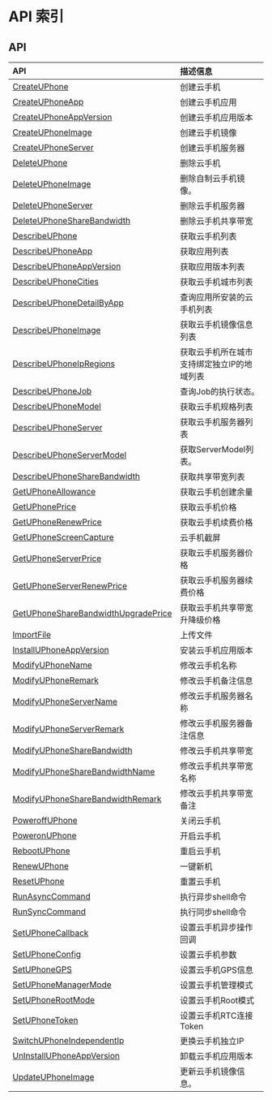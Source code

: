 # API 索引

## API

| API | 描述信息 |
|:---|:---|
|[CreateUPhone](api/uphone-api/create_u_phone)|创建云手机|
|[CreateUPhoneApp](api/uphone-api/create_u_phone_app)|创建云手机应用|
|[CreateUPhoneAppVersion](api/uphone-api/create_u_phone_app_version)|创建云手机应用版本|
|[CreateUPhoneImage](api/uphone-api/create_u_phone_image)|创建云手机镜像|
|[CreateUPhoneServer](api/uphone-api/create_u_phone_server)|创建云手机服务器|
|[DeleteUPhone](api/uphone-api/delete_u_phone)|删除云手机|
|[DeleteUPhoneImage](api/uphone-api/delete_u_phone_image)|删除自制云手机镜像。|
|[DeleteUPhoneServer](api/uphone-api/delete_u_phone_server)|删除云手机服务器|
|[DeleteUPhoneShareBandwidth](api/uphone-api/delete_u_phone_share_bandwidth)|删除云手机共享带宽|
|[DescribeUPhone](api/uphone-api/describe_u_phone)|获取云手机列表|
|[DescribeUPhoneApp](api/uphone-api/describe_u_phone_app)|获取应用列表|
|[DescribeUPhoneAppVersion](api/uphone-api/describe_u_phone_app_version)|获取应用版本列表|
|[DescribeUPhoneCities](api/uphone-api/describe_u_phone_cities)|获取云手机城市列表|
|[DescribeUPhoneDetailByApp](api/uphone-api/describe_u_phone_detail_by_app)|查询应用所安装的云手机列表|
|[DescribeUPhoneImage](api/uphone-api/describe_u_phone_image)|获取云手机镜像信息列表|
|[DescribeUPhoneIpRegions](api/uphone-api/describe_u_phone_ip_regions)|获取云手机所在城市支持绑定独立IP的地域列表|
|[DescribeUPhoneJob](api/uphone-api/describe_u_phone_job)|查询Job的执行状态。|
|[DescribeUPhoneModel](api/uphone-api/describe_u_phone_model)|获取云手机规格列表|
|[DescribeUPhoneServer](api/uphone-api/describe_u_phone_server)|获取云手机服务器列表|
|[DescribeUPhoneServerModel](api/uphone-api/describe_u_phone_server_model)|获取ServerModel列表。|
|[DescribeUPhoneShareBandwidth](api/uphone-api/describe_u_phone_share_bandwidth)|获取共享带宽列表|
|[GetUPhoneAllowance](api/uphone-api/get_u_phone_allowance)|获取云手机创建余量|
|[GetUPhonePrice](api/uphone-api/get_u_phone_price)|获取云手机价格|
|[GetUPhoneRenewPrice](api/uphone-api/get_u_phone_renew_price)|获取云手机续费价格|
|[GetUPhoneScreenCapture](api/uphone-api/get_u_phone_screen_capture)|云手机截屏|
|[GetUPhoneServerPrice](api/uphone-api/get_u_phone_server_price)|获取云手机服务器价格|
|[GetUPhoneServerRenewPrice](api/uphone-api/get_u_phone_server_renew_price)|获取云手机服务器续费价格|
|[GetUPhoneShareBandwidthUpgradePrice](api/uphone-api/get_u_phone_share_bandwidth_upgrade_price)|获取云手机共享带宽升降级价格|
|[ImportFile](api/uphone-api/import_file)|上传文件|
|[InstallUPhoneAppVersion](api/uphone-api/install_u_phone_app_version)|安装云手机应用版本|
|[ModifyUPhoneName](api/uphone-api/modify_u_phone_name)|修改云手机名称|
|[ModifyUPhoneRemark](api/uphone-api/modify_u_phone_remark)|修改云手机备注信息|
|[ModifyUPhoneServerName](api/uphone-api/modify_u_phone_server_name)|修改云手机服务器名称|
|[ModifyUPhoneServerRemark](api/uphone-api/modify_u_phone_server_remark)|修改云手机服务器备注信息|
|[ModifyUPhoneShareBandwidth](api/uphone-api/modify_u_phone_share_bandwidth)|修改云手机共享带宽|
|[ModifyUPhoneShareBandwidthName](api/uphone-api/modify_u_phone_share_bandwidth_name)|修改云手机共享带宽名称|
|[ModifyUPhoneShareBandwidthRemark](api/uphone-api/modify_u_phone_share_bandwidth_remark)|修改云手机共享带宽备注|
|[PoweroffUPhone](api/uphone-api/poweroff_u_phone)|关闭云手机|
|[PoweronUPhone](api/uphone-api/poweron_u_phone)|开启云手机|
|[RebootUPhone](api/uphone-api/reboot_u_phone)|重启云手机|
|[RenewUPhone](api/uphone-api/renew_u_phone)|一键新机|
|[ResetUPhone](api/uphone-api/reset_u_phone)|重置云手机|
|[RunAsyncCommand](api/uphone-api/run_async_command)|执行异步shell命令|
|[RunSyncCommand](api/uphone-api/run_sync_command)|执行同步shell命令|
|[SetUPhoneCallback](api/uphone-api/set_u_phone_callback)|设置云手机异步操作回调|
|[SetUPhoneConfig](api/uphone-api/set_u_phone_config)|设置云手机参数|
|[SetUPhoneGPS](api/uphone-api/set_u_phone_gps)|设置云手机GPS信息|
|[SetUPhoneManagerMode](api/uphone-api/set_u_phone_manager_mode)|设置云手机管理模式|
|[SetUPhoneRootMode](api/uphone-api/set_u_phone_root_mode)|设置云手机Root模式|
|[SetUPhoneToken](api/uphone-api/set_u_phone_token)|设置云手机RTC连接Token|
|[SwitchUPhoneIndependentIp](api/uphone-api/switch_u_phone_independent_ip)|更换云手机独立IP|
|[UnInstallUPhoneAppVersion](api/uphone-api/un_install_u_phone_app_version)|卸载云手机应用版本|
|[UpdateUPhoneImage](api/uphone-api/update_u_phone_image)|更新云手机镜像信息。|
